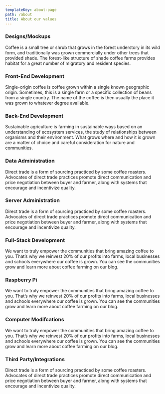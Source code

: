 ```yaml
---
templateKey: about-page
path: /about
title: About our values
---
```

### Designs/Mockups

Coffee is a small tree or shrub that grows in the forest understory in its wild form, and traditionally was grown commercially under other trees that provided shade. The forest-like structure of shade coffee farms provides habitat for a great number of migratory and resident species.

### Front-End Development

Single-origin coffee is coffee grown within a single known geographic origin. Sometimes, this is a single farm or a specific collection of beans from a single country. The name of the coffee is then usually the place it was grown to whatever degree available.

### Back-End Development

Sustainable agriculture is farming in sustainable ways based on an understanding of ecosystem services, the study of relationships between organisms and their environment. What grows where and how it is grown are a matter of choice and careful consideration for nature and communities.

### Data Administration

Direct trade is a form of sourcing practiced by some coffee roasters. Advocates of direct trade practices promote direct communication and price negotiation between buyer and farmer, along with systems that encourage and incentivize quality.

### Server Administration

Direct trade is a form of sourcing practiced by some coffee roasters. Advocates of direct trade practices promote direct communication and price negotiation between buyer and farmer, along with systems that encourage and incentivize quality.

### Full-Stack Development

We want to truly empower the communities that bring amazing coffee to you. That’s why we reinvest 20% of our profits into farms, local businesses and schools everywhere our coffee is grown. You can see the communities grow and learn more about coffee farming on our blog.

### Raspberry Pi

We want to truly empower the communities that bring amazing coffee to you. That’s why we reinvest 20% of our profits into farms, local businesses and schools everywhere our coffee is grown. You can see the communities grow and learn more about coffee farming on our blog.

### Computer Modifcations

We want to truly empower the communities that bring amazing coffee to you. That’s why we reinvest 20% of our profits into farms, local businesses and schools everywhere our coffee is grown. You can see the communities grow and learn more about coffee farming on our blog.

### Third Party/Integrations

Direct trade is a form of sourcing practiced by some coffee roasters. Advocates of direct trade practices promote direct communication and price negotiation between buyer and farmer, along with systems that encourage and incentivize quality.